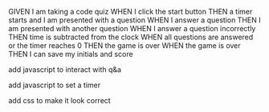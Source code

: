 GIVEN I am taking a code quiz
WHEN I click the start button
THEN a timer starts and I am presented with a question
WHEN I answer a question
THEN I am presented with another question
WHEN I answer a question incorrectly
THEN time is subtracted from the clock
WHEN all questions are answered or the timer reaches 0
THEN the game is over
WHEN the game is over
THEN I can save my initials and score

<!-- <step-1> write out questions -->

<!-- <step-2> write out 3 options for each question -->

<step-3> add javascript to interact with q&a

<step-4> add javascript to set a timer

<step-5> add css to make it look correct